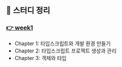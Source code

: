 ## 🤔  스터디 정리

### [👉 week1](https://github.com/Fortuna-Study/learning-typescript/tree/main/week_1)
- Chapter 1: 타입스크립트와 개발 환경 만들기
- Chapter 2: 타입스크립트 프로젝트 생성과 관리
- Chapter 3: 객체와 타입
